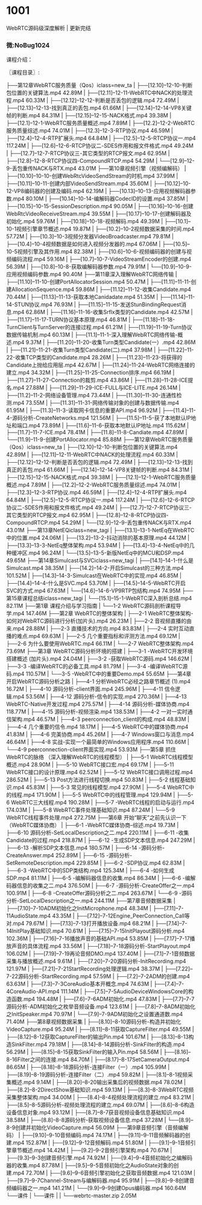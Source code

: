 # 1001
WebRTC源码级深度解析 | 更新完结
### 微:NoBug1024 


课程介绍：

〖课程目录〗:

├──第12章WebRTC服务质量（Qos）iclass=new_ta
| ├──[12.10]–12-10-判断包位置的关键算法.mp4 42.89M
| ├──[12.11]–12-11-WebRTC中NACK的处理流程.mp4 60.33M
| ├──[12.12]–12-12-判断是否丢包的逻辑.mp4 72.49M
| ├──[12.13]–12-13-找到真正的丢包.mp4 61.66M
| ├──[12.14]–12-14-VP8关键帧的判断.mp4 84.31M
| ├──[12.15]–12-15-NACK格式.mp4 39.38M
| ├──[12.1]–12-1-WebRTC服务质量概述.mp4 7.89M
| ├──[12.2]–12-2-WebRTC服务质量综述.mp4 74.01M
| ├──[12.3]–12-3-RTP协议.mp4 46.59M
| ├──[12.4]–12-4-RTP扩展头.mp4 64.84M
| ├──[12.5]–12-5-RTCP协议一.mp4 117.24M
| ├──[12.6]–12-6-RTCP协议二-SDES作用和报文件格式.mp4 49.24M
| ├──[12.7]–12-7-RTCP协议三-其它类型的RTCP报文.mp4 62.95M
| ├──[12.8]–12-8-RTCP协议四-CompoundRTCP.mp4 54.29M
| └──[12.9]–12-9-丢包重传NACK与RTX.mp4 43.01M
├──第10章视频引擎（视频编解码）
| ├──[10.10]–10-10-创建WebRtcVideoSendStream的时机.mp4 37.99M
| ├──[10.11]–10-11-创建内部VideoSendStream.mp4 35.60M
| ├──[10.12]–10-12-VP8编码器的创建及编码.mp4 62.19M
| ├──[10.13]–10-13-应用视频解码器参数.mp4 80.10M
| ├──[10.14]–10-14-编解码器CodecID的设置.mp4 37.85M
| ├──[10.15]–10-15-SessionDescription.mp4 90.05M
| ├──[10.16]–10-16-创建WebRtcVideoReceiveStream.mp4 39.55M
| ├──[10.17]–10-17-创建解码器及初始化.mp4 59.76M
| ├──[10.18]–10-18-视频解码.mp4 49.39M
| ├──[10.1]–10-1视频引擎章节概述.mp4 19.87M
| ├──[10.2]–10-2视频数据采集的时间.mp4 57.72M
| ├──[10.3]–10-3视频分发器VideoBroadcaster.mp4 79.81M
| ├──[10.4]–10-4视频数据是如何进入视频分发器的.mp4 67.06M
| ├──[10.5]–10-5视频引擎及其作用.mp4 82.38M
| ├──[10.6]–10-6-视频编码器的创建与视频编码流程.mp4 59.16M
| ├──[10.7]–10-7-VideoStreamEncoder的创建.mp4 56.39M
| ├──[10.8]–10-8-获取编解码器参数.mp4 79.91M
| └──[10.9]–10-9-应用视频编码参数.mp4 90.40M
├──第11章深入理解WebRTC网络传输
| ├──[11.10]–11-10-创建PortAllocatorSession.mp4 50.47M
| ├──[11.11]–11-11-创建AllocationSequence.mp4 59.86M
| ├──[11.12]–11-12-收集Candidate.mp4 70.44M
| ├──[11.13]–11-13-获取本地Canidadate.mp4 51.35M
| ├──[11.14]–11-14-STUN协议.mp4 76.93M
| ├──[11.15]–11-15-发送StunBindingRequest消息.mp4 62.86M
| ├──[11.16]–11-16-收集Srflx类型的Candidate.mp4 42.57M
| ├──[11.17]–11-17-TURN协议基本原理.mp4 46.81M
| ├──[11.18]–11-18-TurnClient与TurnServer的连接过程.mp4 61.21M
| ├──[11.19]–11-19-Turn协议数据传输机制.mp4 60.13M
| ├──[11.1]–11-1-深入理解WebRTC网络传输-概述.mp4 9.37M
| ├──[11.20]–11-20-收集Turn类型Candidate(一）.mp4 42.86M
| ├──[11.21]–11-21-收集Turn类型Candidate(二).mp4 37.98M
| ├──[11.22]–11-22-收集TCP类型的Candidate.mp4 28.26M
| ├──[11.23]–11-23-将获得的Candidate上抛给应用层.mp4 42.67M
| ├──[11.24]–11-24-WebRTC网络连接的建立.mp4 34.32M
| ├──[11.25]–11-25-Connection排序.mp4 66.19M
| ├──[11.27]–11-27-Connection的裁剪.mp4 43.86M
| ├──[11.28]–11-28-ICE提名.mp4 27.88M
| ├──[11.29]–11-29-ICE-FULL与ICE-LITE.mp4 26.14M
| ├──[11.2]–11-2-网络设备管理.mp4 73.44M
| ├──[11.30]–11-30-连通性检测.mp4 73.55M
| ├──[11.31]–11-31-网络传输对象的创建与数据传输.mp4 61.95M
| ├──[11.3]–11-3-读取网卡信息的重要API.mp4 96.92M
| ├──[11.4]–11-4-源码分析-CreateNetworks.mp4 121.56M
| ├──[11.5]–11-5-获了本地默认IP地址和端口.mp4 73.89M
| ├──[11.6]–11-6-获取本地默认IP地址.mp4 115.62M
| ├──[11.7]–11-7-ICE.mp4 78.41M
| ├──[11.8]–11-8-Candiate.mp4 47.89M
| └──[11.9]–11-9-创建PortAllocator.mp4 85.88M
├──第12章WebRTC服务质量（Qos）iclass=new_ta
| ├──[12.10]–12-10-判断包位置的关键算法.mp4 42.89M
| ├──[12.11]–12-11-WebRTC中NACK的处理流程.mp4 60.33M
| ├──[12.12]–12-12-判断是否丢包的逻辑.mp4 72.49M
| ├──[12.13]–12-13-找到真正的丢包.mp4 61.66M
| ├──[12.14]–12-14-VP8关键帧的判断.mp4 84.31M
| ├──[12.15]–12-15-NACK格式.mp4 39.38M
| ├──[12.1]–12-1-WebRTC服务质量概述.mp4 7.89M
| ├──[12.2]–12-2-WebRTC服务质量综述.mp4 74.01M
| ├──[12.3]–12-3-RTP协议.mp4 46.59M
| ├──[12.4]–12-4-RTP扩展头.mp4 64.84M
| ├──[12.5]–12-5-RTCP协议一.mp4 117.24M
| ├──[12.6]–12-6-RTCP协议二-SDES作用和报文件格式.mp4 49.24M
| ├──[12.7]–12-7-RTCP协议三-其它类型的RTCP报文.mp4 62.95M
| ├──[12.8]–12-8-RTCP协议四-CompoundRTCP.mp4 54.29M
| └──[12.9]–12-9-丢包重传NACK与RTX.mp4 43.01M
├──第13章NetEQiclass=new_tagi
| ├──[13.1]–13-1-NetEq在WebRTC中的位置.mp4 24.06M
| ├──[13.2]–13-2-抖动消除的基本原理.mp4 44.12M
| ├──[13.3]–13-3-NetEq整体架构.mp4 53.94M
| ├──[13.4]–13-4-NetEq中的几种缓冲区.mp4 96.24M
| └──[13.5]–13-5-新版NetEq中的MCU和DSP.mp4 49.65M
├──第14章Simulcast与SVCiclass=new_tagi
| ├──[14.1]–14-1-什么是Simulcast.mp4 38.35M
| ├──[14.2]–14-2-开启Simulcast的三种方法.mp4 101.52M
| ├──[14.3]–14-3-Simulcast在WebRTC中的实现.mp4 46.85M
| ├──[14.4]–14-4-什么是SVC.mp4 53.70M
| ├──[14.5]–14-5-WebRTC开启SVC的方式.mp4 67.63M
| └──[14.6]–14-6-VP9RTP包结构.mp4 74.95M
├──第15章课程总结iclass=new_tagi
| └──[15.1]–15-1-WebRTC深入剖析总结.mp4 82.11M
├──第1章 课程介绍与学习指南
| └──1-2 WebRTC源码剖析课程导学.mp4 147.46M
├──第2章 WebRTC的整体架构
| ├──2-1 WebRTC整体架构-如何对WebRTC源码进行分析(加片头).mp4 26.23M
| ├──2-2 音视频直播的由来.mp4 28.88M
| ├──2-3 直播技术的方向.mp4 83.83M
| ├──2-4 实时互动直播的难点.mp4 69.63M
| ├──2-5 几个重要指标和评测方法.mp4 69.12M
| ├──2-6 为什么要使用WebRTC.mp4 66.11M
| └──2-7 WebRTC整体架构.mp4 73.69M
├──第3章 WebRTC源码分析环境的搭建
| ├──3-1 -WebRTC开发环境搭建概述 (加片头).mp4 24.04M
| ├──3-2 -获取WebRTC源码.mp4 146.62M
| ├──3-3 -编译WebRTC的必备工具.mp4 81.79M
| ├──3-4 -编译WebRTC源码.mp4 110.57M
| └──3-5 -WebRTC中的重要Demo.mp4 55.65M
├──第4章 开启WebRTC源码分析之路
| ├──4-1 分析WebRTC必经之路章节概述 (1).mp4 16.72M
| ├──4-10 源码分析-client界面.mp4 245.96M
| ├──4-11 信令逻辑.mp4 53.56M
| ├──4-12 源码分析-信令的实现.mp4 270.36M
| ├──4-13 WebRTC-Native开发过程.mp4 275.57M
| ├──4-14 源码分析-媒体协商.mp4 118.77M
| ├──4-15 源码分析-视频渲染.mp4 138.53M
| ├──4-2 一对一实时通信架构.mp4 46.57M
| ├──4-3 peerconnection_client的构成.mp4 48.83M
| ├──4-4 几个重要的信令.mp4 18.17M
| ├──4-5 WebRTC中的媒体协商.mp4 41.83M
| ├──4-6 完美协商.mp4 45.26M
| ├──4-7 Windows窗口与消息.mp4 46.64M
| ├──4-8 实战-实现一个最简单的Windows应用程序.mp4 110.66M
| └──4-9 peerconnection-client界面实现.mp4 53.93M
├──第5章 抓住WebRTC的脉络 （深入理解WebRTC的线程模型）
| ├──5-1 WebRTC线程模型概述.mp4 28.90M
| ├──5-10 WebRTC接口宏.mp4 69.17M
| ├──5-11 WebRTC接口的设计原理.mp4 62.52M
| ├──5-12 WebRTC接口调用过程.mp4 286.52M
| ├──5-13 Post方法进行线程切换.mp4 50.83M
| ├──5-2 线程基础知识.mp4 45.83M
| ├──5-3 常见的线程模型.mp4 27.90M
| ├──5-4 WebRTC中的线程.mp4 171.90M
| ├──5-5 WebRTC中的线程管理.mp4 129.94M
| ├──5-6 WebRTC三大线程.mp4 190.28M
| ├──5-7 -WebRTC线程的启动与运行.mp4 174.03M
| ├──5-8 WebRTC事件处理基础知识.mp4 87.24M
| └──5-9 WebRTC线程事件处理.mp4 272.75M
├──第6章 开始“聊天”之前先认识一下 （WebRTC媒体协商）
| ├──6-1 -WebRTC媒体协商–综述.mp4 19.73M
| ├──6-10 源码分析-SetLocalDescription之二.mp4 220.11M
| ├──6-11 -收集Candidate的过程.mp4 218.87M
| ├──6-12 -生成SDP文本信息.mp4 247.29M
| ├──6-13 -解析SDP文本信息.mp4 180.57M
| ├──6-14 -源码分析-CreateAnswer.mp4 252.89M
| ├──6-15 -源码分析-SetRemoteDescription.mp4 229.85M
| ├──6-2 -SDP协议.mp4 62.83M
| ├──6-3 -WebRTC中的SDP类结构.mp4 125.34M
| ├──6-4 -如何生成SDP.mp4 81.11M
| ├──6-5 -编解码器信息的收集.mp4 86.34M
| ├──6-6 -编解码器信息的收集之二.mp4 376.50M
| ├──6-7 -源码分析-CreateOffer之一.mp4 100.91M
| ├──6-8 -CreateOffer源码分析之二.mp4 263.67M
| └──6-9 -源码分析-SetLocalDescription之一.mp4 244.11M
├──第7章音频数据采集
| ├──[7.10]–7-10ADM初始化之InitMicrophone.mp4 48.34M
| ├──[7.11]–7-11AudioState.mp4 43.35M
| ├──[7.12]–7-12Engine_PeerConnection_Call等对.mp4 79.67M
| ├──[7.13]–7-13打开播放设备.mp4 68.21M
| ├──[7.14]–7-14InitPlay基础知识.mp4 70.61M
| ├──[7.15]–7-15InitPlayout源码分析.mp4 102.36M
| ├──[7.16]–7-16播放声音的基础API.mp4 53.85M
| ├──[7.17]–7-17播放声音的具体流程.mp4 33.56M
| ├──[7.18]–7-18源码分析-StartPlayout.mp4 106.02M
| ├──[7.19]–7-19再论音频DMO.mp4 137.40M
| ├──[7.1]–7-1音频数据采集与播放概述.mp4 9.61M
| ├──[7.20]–7-20源码分析-InitRecording.mp4 121.97M
| ├──[7.21]–7-21StartRecording处理逻辑.mp4 38.37M
| ├──[7.22]–7-22源码分析-StartRecording.mp4 57.59M
| ├──[7.2]–7-2ADM的创建.mp4 63.63M
| ├──[7.3]–7-3CoreAudio基本开概念.mp4 74.63M
| ├──[7.4]–7-4CoreAudio-API.mp4 111.14M
| ├──[7.5]–7-5AudioDeviceWindowsCore的构造函数.mp4 194.48M
| ├──[7.6]–7-6ADM初始化.mp4 47.83M
| ├──[7.7]–7-7源码分析-ADM初始化之枚举音频设备.mp4 123.61M
| ├──[7.8]–7-8ADM初始化之InitSpeaker.mp4 70.97M
| └──[7.9]–7-9ADM初始化之设置通道数.mp4 71.40M
├──第8章视频数据采集
| ├──[8.10]–8-10源码分析-构造并初始化VideoCapture.mp4 95.24M
| ├──[8.11]–8-11获取CaptureFilter.mp4 49.55M
| ├──[8.12]–8-12获取CaptureFilter的输出Pin.mp4 101.67M
| ├──[8.13]–8-13构造SinkFilter.mp4 79.18M
| ├──[8.14]–8-14源码分析-SinkFilter的构造.mp4 56.29M
| ├──[8.15]–8-15获取SinkFilter的输入Pin.mp4 58.56M
| ├──[8.16]–8-16Filter之间的连接.mp4 84.70M
| ├──[8.17]–8-17SetCameraOutput.mp4 86.65M
| ├──[8.18]–8-18源码分析-连接Filter（一）.mp4 105.99M
| ├──[8.19]–8-19源码分析-连接Filter（二）.mp4 59.82M
| ├──[8.1]–8-1视频采集概述.mp4 9.14M
| ├──[8.20]–8-20输出采集后的视频数据.mp4 78.02M
| ├──[8.2]–8-2DirectShow基础知识.mp4 59.13M
| ├──[8.3]–8-3WebRTC视频采集整体架构.mp4 34.00M
| ├──[8.4]–8-4视频处理流程的建立.mp4 83.21M
| ├──[8.5]–8-5源码分析-视频处理流程的建立.mp4 69.07M
| ├──[8.6]–8-6构造设备信息对象.mp4 93.12M
| ├──[8.7]–8-7获音视频设备信息基础知识.mp4 38.58M
| ├──[8.8]–8-8源码分析-获取视频设备信息.mp4 37.28M
| └──[8.9]–8-9创建并初始化VideoCapture.mp4 56.09M
├──第9章音频引擎（音频编解码）
| ├──[9.10]–9-10音频编码.mp4 74.17M
| ├──[9.11]–9-11音频解码器的创建.mp4 152.87M
| ├──[9.12]–9-12音频解码.mp4 51.80M
| ├──[9.1]–9-1音频引擎章节概述.mp4 14.42M
| ├──[9.2]–9-2音频引擎架构.mp4 70.67M
| ├──[9.3]–9-3创建音频引擎.mp4 74.92M
| ├──[9.4]–9-4音频初始化之编解码器的收集.mp4 87.78M
| ├──[9.5]–9-5音频初始化之AudioState对象的创建.mp4 72.70M
| ├──[9.6]–9-6音频引擎初始化之获取音频数据.mp4 121.03M
| ├──[9.7]–9-7Channel-Stream与编解码器.mp4 95.91M
| ├──[9.8]–9-8创建音频编码器之一.mp4 141.21M
| └──[9.9]–9-9创建Opus编码器.mp4 160.64M
└──课件
| └──课件
| | └──webrtc-master.zip 2.05M
